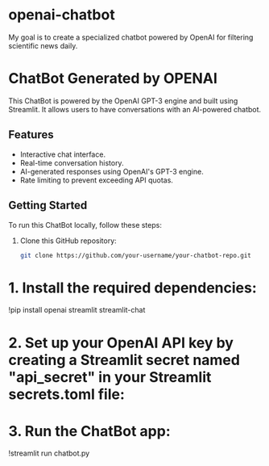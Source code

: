 # openai-chatbot
My goal is to create a specialized chatbot powered by OpenAI for filtering scientific news daily.

# ChatBot Generated by OPENAI

This ChatBot is powered by the OpenAI GPT-3 engine and built using Streamlit. It allows users to have conversations with an AI-powered chatbot.

## Features

- Interactive chat interface.
- Real-time conversation history.
- AI-generated responses using OpenAI's GPT-3 engine.
- Rate limiting to prevent exceeding API quotas.

## Getting Started

To run this ChatBot locally, follow these steps:

1. Clone this GitHub repository:

   ```bash
   git clone https://github.com/your-username/your-chatbot-repo.git
# 1. Install the required dependencies:
!pip install openai streamlit streamlit-chat

# 2. Set up your OpenAI API key by creating a Streamlit secret named "api_secret" in your Streamlit secrets.toml file:

# 3. Run the ChatBot app:
!streamlit run chatbot.py
